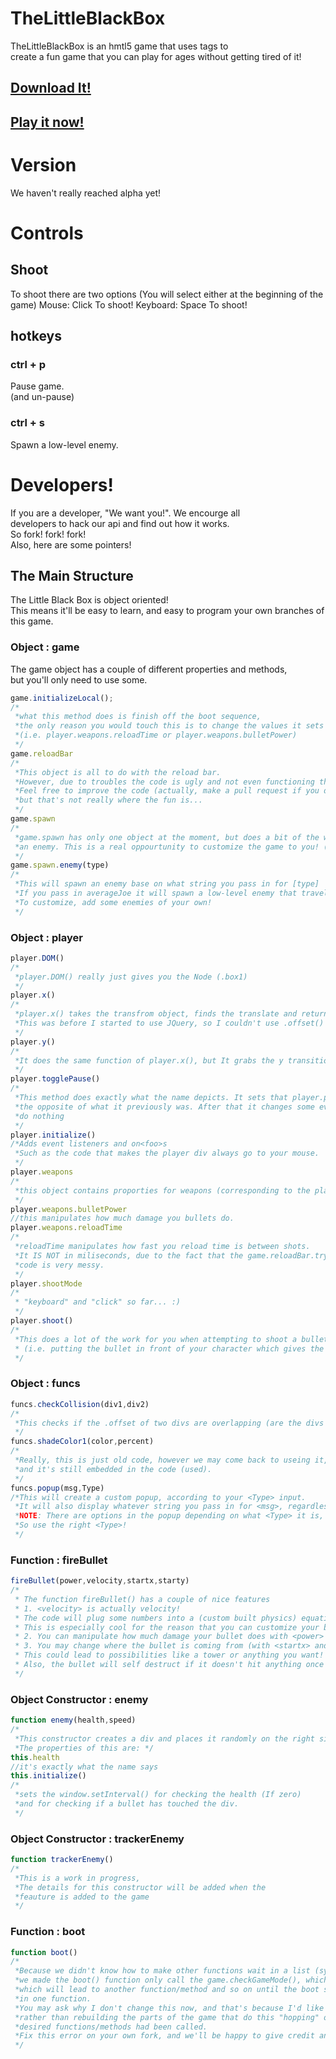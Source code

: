 # TheLittleBlackBox
TheLittleBlackBox is an hmtl5 game that uses tags to  
create a fun game that you can play for ages without getting tired of it!
## [Download It!](https://github.com/TheSeceretDevs/TheLittleBlackBox/archive/master.zip)
## [Play it now!](https://theseceretdevs.github.io/TheLittleBlackBox)
# Version
We haven't really reached alpha yet!
# Controls
## Shoot
To shoot there are two options (You will select either at the beginning of the game)
Mouse:
Click To shoot!
Keyboard:
Space To shoot!
## hotkeys
### ctrl + p
Pause game.  
(and un-pause)
### ctrl + s
Spawn a low-level enemy.
# Developers!
If you are a developer, "We want you!". We encourge all  
developers to hack our api and find out how it works.  
So fork! fork! fork!  
Also, here are some pointers!
## The Main Structure
The Little Black Box is object oriented!  
This means it'll be easy to learn, and easy to program your own branches of this game.  
### Object : game
The game object has a couple of different properties and methods,  
but you'll only need to use some.  
```javascript
game.initializeLocal();
/*
 *what this method does is finish off the boot sequence,  
 *the only reason you would touch this is to change the values it sets at the beginning of the game
 *(i.e. player.weapons.reloadTime or player.weapons.bulletPower)
 */
game.reloadBar
/*
 *This object is all to do with the reload bar.
 *However, due to troubles the code is ugly and not even functioning that well.
 *Feel free to improve the code (actually, make a pull request if you do!),
 *but that's not really where the fun is...
 */
game.spawn
/*
 *game.spawn has only one object at the moment, but does a bit of the work for you when spawning
 *an enemy. This is a real oppourtunity to customize the game to you! (read on vvv)
 */
game.spawn.enemy(type)
/*
 *This will spawn an enemy base on what string you pass in for [type]
 *If you pass in averageJoe it will spawn a low-level enemy that travels at a decent speed.
 *To customize, add some enemies of your own!
 */
```
### Object : player
```javascript
player.DOM()
/*
 *player.DOM() really just gives you the Node (.box1)
 */
player.x()
/*
 *player.x() takes the transfrom object, finds the translate and returns the x.
 *This was before I started to use JQuery, so I couldn't use .offset() or .postition()
 */
player.y()
/*
 *It does the same function of player.x(), but It grabs the y transition
 */
player.togglePause()
/*
 *This method does exactly what the name depicts. It sets that player.pause property to
 *the opposite of what it previously was. After that it changes some event listeners/ on<foo>s to
 *do nothing
 */
player.initialize()
/*Adds event listeners and on<foo>s
 *Such as the code that makes the player div always go to your mouse.
 */
player.weapons
/*
 *this object contains proporties for weapons (corresponding to the player).
 */
player.weapons.bulletPower
//this manipulates how much damage you bullets do.
player.weapons.reloadTime
/*
 *reloadTime manipulates how fast you reload time is between shots.
 *It IS NOT in miliseconds, due to the fact that the game.reloadBar.tryReload()
 *code is very messy.
 */
player.shootMode
/*
 * "keyboard" and "click" so far... :)
 */
player.shoot()
/*
 *This does a lot of the work for you when attempting to shoot a bullet.
 * (i.e. putting the bullet in front of your character which gives the effect that it comes from your ship).
 */
```
### Object : funcs
```javascript
funcs.checkCollision(div1,div2)
/*
 *This checks if the .offset of two divs are overlapping (are the divs touching)
 */
funcs.shadeColor1(color,percent)
/*
 *Really, this is just old code, however we may come back to useing it,
 *and it's still embedded in the code (used).
 */
funcs.popup(msg,Type)
/*This will create a custom popup, according to your <Type> input.
 *It will also display whatever string you pass in for <msg>, regardless of the <Type>.
 *NOTE: There are options in the popup depending on what <Type> it is, and the code that it runs will not change.
 *So use the right <Type>!
 */
```
### Function : fireBullet
```javascript
fireBullet(power,velocity,startx,starty)
/*
 * The function fireBullet() has a couple of nice features
 * 1. <velocity> is actually velocity!
 * The code will plug some numbers into a (custom built physics) equation and there will be a real pixels/second !
 * This is especially cool for the reason that you can customize your bullets and theorize about them.
 * 2. You can manipulate how much damage your bullet does with <power>
 * 3. You may change where the bullet is coming from (with <startx> and <starty>) to give the effect that something is shooting it.
 * This could lead to possibilities like a tower or anything you want!
 * Also, the bullet will self destruct if it doesn't hit anything once it's at the edge of the screen.
 */
```
### Object Constructor : enemy
```javascript
function enemy(health,speed)
/*
 *This constructor creates a div and places it randomly on the right side of the screen.
 *The properties of this are: */
this.health
//it's exactly what the name says
this.initialize()
/*
 *sets the window.setInterval() for checking the health (If zero)
 *and for checking if a bullet has touched the div.
 */
```
### Object Constructor : trackerEnemy
```javascript
function trackerEnemy()
/*
 *This is a work in progress,
 *The details for this constructor will be added when the 
 *feauture is added to the game
 */
```
### Function : boot
```javascript
function boot()
/*
 *Because we didn't know how to make other functions wait in a list (syncronessly)
 *we made the boot() function only call the game.checkGameMode(), which will lead to another function/method,
 *which will lead to another function/method and so on until the boot sequence is completed - except it isn't all
 *in one function.
 *You may ask why I don't change this now, and that's because I'd like to focus on building up the game
 *rather than rebuilding the parts of the game that do this "hopping" of function/method to function/method until the 
 *desired functions/methods had been called.
 *Fix this error on your own fork, and we'll be happy to give credit and implement the changes you've made!
 */
```
